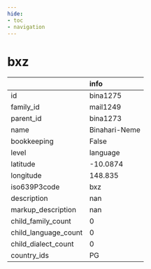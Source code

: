 ```yaml
---
hide:
- toc
- navigation
---
```

# bxz
|                      | info          |
|:---------------------|:--------------|
| id                   | bina1275      |
| family_id            | mail1249      |
| parent_id            | bina1273      |
| name                 | Binahari-Neme |
| bookkeeping          | False         |
| level                | language      |
| latitude             | -10.0874      |
| longitude            | 148.835       |
| iso639P3code         | bxz           |
| description          | nan           |
| markup_description   | nan           |
| child_family_count   | 0             |
| child_language_count | 0             |
| child_dialect_count  | 0             |
| country_ids          | PG            |
